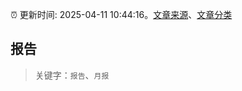 :alarm_clock: 更新时间: 2025-04-11 10:44:16。[文章来源](/README.md)、[文章分类](/TAGS.md)

## 报告


> 关键字：`报告`、`月报`



